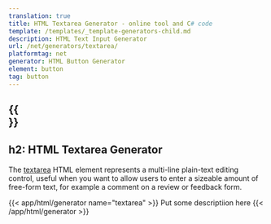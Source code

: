 ```yaml
---
translation: true
title: HTML Textarea Generator - online tool and C# code
template: /templates/_template-generators-child.md
description: HTML Text Input Generator
url: /net/generators/textarea/
platformtag: net
generator: HTML Button Generator
element: button
tag: button
---
```


{{<section overview>}}
---
h2: HTML Textarea Generator
---

The [textarea](https://html.spec.whatwg.org/multipage/form-elements.html#the-textarea-element) HTML element represents a multi-line plain-text editing control, useful when you want to allow users to enter a sizeable amount of free-form text, for example a comment on a review or feedback form.

{{< app/html/generator name="textarea" >}}
Put some descriptiion here
{{< /app/html/generator >}}